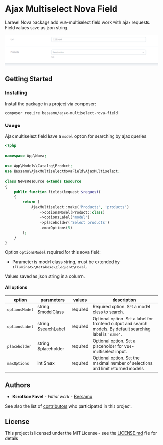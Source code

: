 # Ajax Multiselect Nova Field
Laravel Nova package add vue-multiselect field work with ajax requests. Field values save as json string.
  
![](docs/ajax-request.gif)

## Getting Started
### Installing

Install the package in a project via composer:

```bash
composer require bessamu/ajax-multiselect-nova-field
```

### Usage

Ajax multiselect field have a `model` option for searching by ajax queries.

```php
<?php

namespace App\Nova;

use App\Models\Catalog\Product;
use Bessamu\AjaxMultiselectNovaField\AjaxMultiselect;

class NewsResource extends Resource
{
    public function fields(Request $request)
    {
        return [
            AjaxMultiselect::make('Products', 'products')
                ->optionsModel(Product::class)
                ->optionsLabel('model')
                ->placeholder('Select products')
                ->maxOptions(5)
        ];
    }
}
```
Option `optionsModel` required for this nova field:

- Parameter is model class string, must be extended by `Illuminate\Database\Eloquent\Model`. 

Values saved as json string in a column.

#### All options

| option         | parameters           | values   | description                                                                                                 |
|----------------|----------------------|----------|-------------------------------------------------------------------------------------------------------------|
| `optionsModel` | string $modelClass   | required | Required option. Set a model class to search.                                                               |
| `optionsLabel` | string $searchLabel  | required | Optional option. Set a label for frontend output and search models. By default searching label is `'name'`. |
| `placeholder`  | string $placeholder  | required | Optional option. Set a placeholder for vue-multiselect input.                                               |
| `maxOptions`   | int $max             | required | Optional option. Set the maximal number of selections and limit returned models                             | 


## Authors

* **Korotkov Pavel** - *Initial work* - [Bessamu](https://github.com/Bessamu)

See also the list of [contributors](https://github.com/Bessamu/ajax-multiselect-nova-field/graphs/contributors) who participated in this project.

## License

This project is licensed under the MIT License - see the [LICENSE.md](LICENSE.md) file for details
